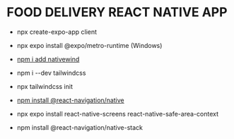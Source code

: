 # FOOD DELIVERY REACT NATIVE APP

- npx create-expo-app client
- npx expo install @expo/metro-runtime (Windows)
- [npm i add nativewind](https://www.nativewind.dev/quick-starts/react-native-cli)
- npm i --dev tailwindcss
- npx tailwindcss init

- [npm install @react-navigation/native](https://reactnavigation.org/docs/getting-started)
- npx expo install react-native-screens react-native-safe-area-context
- npm install @react-navigation/native-stack
